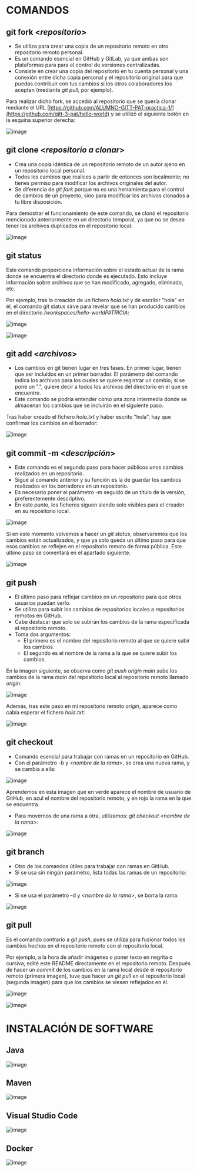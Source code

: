 # COMANDOS


## **git fork** <*repositorio*>
 - Se utiliza para crear una copia de un repositorio remoto en otro repositorio remoto personal. 
 - Es un comando esencial en GitHub y GitLab, ya que ambas son plataformas para para el control de versiones centralizadas.
 - Consiste en crear una copia del repositorio en tu cuenta personal y una conexión entre dicha copia personal y el repositorio original para que puedas contribuir con tus cambios si los otros colaboradores los aceptan (mediante *git pull*, por ejemplo).

Para realizar dicho fork, se accedió al repositorio que se quería clonar mediante el URL [https://github.com/ALUMNO-GITT-PAT-practica-1/](https://github.com/gitt-3-pat/hello-world) y se utilizó el siguiente botón en la esquina superior derecha:

![image](https://user-images.githubusercontent.com/97602170/214024294-85d3d540-e9cd-45eb-8a2a-0566debde2f1.png)




## **git clone** <*repositorio a clonar*>
- Crea una copia idéntica de un repositorio remoto de un autor ajeno en un repositorio local personal.
- Todos los cambios que realices a partir de entonces son localmente; no tienes permiso para modificar los archivos originales del autor.
- Se diferencia de *git fork* porque no es una herramienta para el control de cambios de un proyecto, sino para modificar los archivos clonados a tu libre disposición.

Para demostrar el funcionamiento de este comando, se clonó el repositorio mencionado anteriormente en un directorio temporal, ya que no se desea tener los archivos duplicados en el repositorio local:

![image](https://user-images.githubusercontent.com/97602170/215187039-11026f3d-3232-4b76-a503-b8333d3aabd7.png)




## **git status**
Este comando proporciona información sobre el estado actual de la rama donde se encuentra el directorio donde es ejecutado. Esto incluye información sobre archivos que se han modificado, agregado, eliminado, etc.

Por ejemplo, tras la creación de un fichero *hola.txt* y de escribir "hola" en él, el comando git status sirve para revelar que se han producido cambios en el directorio */workspaces/hello-worldPATRICIA*:

![image](https://user-images.githubusercontent.com/97602170/215190360-aaef86a5-ef61-448b-ae4d-91ba1d0d4c81.png)

![image](https://user-images.githubusercontent.com/97602170/215190459-1b2895d4-3bee-44b0-aa4c-e9489ebc6883.png)




## **git add** <*archivos*>
- Los cambios en git tienen lugar en tres fases. En primer lugar, tienen que ser incluidos en un primer borrador. El parámetro del comando indica los archivos para los cuales se quiere registrar un cambio; si se pone un ".", quiere decir a todos los archivos del directorio en el que se encuentre.
- Este comando se podría entender como una zona intermedia donde se almacenan los cambios que se incluirán en el siguiente paso.

Tras haber creado el fichero *hola.txt* y haber escrito "hola", hay que confirmar los cambios en el borrador:

![image](https://user-images.githubusercontent.com/97602170/215191985-199f7c42-ffda-4a97-9423-fa9c30db261e.png)




## **git commit -m** <*descripción*> 
- Este comando es el segundo paso para hacer públicos unos cambios realizados en un repositorio.
- Sigue al comando anterior y su función es la de guardar los cambios realizados en los borradores en un repositorio.
- Es necesario poner el parámetro -m seguido de un título de la versión, preferentemente descriptivo.
- En este punto, los ficheros siguen siendo solo visibles para el creador en su repositorio local.

![image](https://user-images.githubusercontent.com/97602170/215193554-9c7872d2-90cb-4d27-8db0-b8858ccaf240.png)

Si en este momento volvemos a hacer un *git status*, observaremos que los cambios están actualizados, y que ya solo queda un último paso para que esos cambios se reflejen en el repositorio remoto de forma pública. Este último paso se comentará en el apartado siguiente.

![image](https://user-images.githubusercontent.com/97602170/215283373-15987873-cb67-495c-8fc6-b657a2918f8f.png)




## **git push** 
- El último paso para reflejar cambios en un repositorio para que otros usuarios puedan verlo.
- Se utiliza para subir los cambios de repositorios locales a repositorios remotos en GitHub.
- Cabe destacar que solo se subirán los cambios de la rama especificada al repositorio remoto.
- Toma dos argumentos: 
  - El primero es el nombre del repositorio remoto al que se quiere subir los cambios.
  - El segundo es el nombre de la rama a la que se quiere subir los cambios.

En la imagen siguiente, se observa como *git push origin main* sube los cambios de la rama *main* del repositorio local al repositorio remoto llamado *origin*.

![image](https://user-images.githubusercontent.com/97602170/215283679-ae2b2392-7fb1-44d2-b941-d5377a9de9cd.png)

Además, tras este paso en mi repositorio remoto *origin*, aparece como cabía esperar el fichero *hola.txt*:

![image](https://user-images.githubusercontent.com/97602170/215283745-67eabb82-555f-4c4e-bc8b-4912e1690abe.png)




## **git checkout**
- Comando esencial para trabajar con ramas en un repositorio en GitHub.
- Con el parámetro -b y <*nombre de la rama*>, se crea una nueva rama, y se cambia a ella:

![image](https://user-images.githubusercontent.com/97602170/215284156-f41ea8e6-ccc7-4642-bcec-8c9fa2b617dd.png)

Aprendemos en esta imagen que en verde aparece el nombre de usuario de GitHub, en azul el nombre del repositorio remoto, y en rojo la rama en la que se encuentra.

- Para movernos de una rama a otra, utilizamos: *git checkout* <*nombre de la rama*>:

![image](https://user-images.githubusercontent.com/97602170/215284256-e1ef0119-1cf6-4673-8c26-6ad30435b315.png)



## **git branch**
- Otro de los comandos útiles para trabajar con ramas en GitHub.
- Si se usa sin ningún parámetro, lista todas las ramas de un repositorio:

![image](https://user-images.githubusercontent.com/97602170/215284522-88843ac1-11a0-4571-8e66-ffb4a9705c66.png)

- Si se usa el parámetro -d y <*nombre de la rama*>, se borra la rama:

![image](https://user-images.githubusercontent.com/97602170/215284592-a6266361-1bf1-4068-afd9-f138c4a74205.png)



## **git pull** 
Es el comando contrario a *git push*, pues se utiliza para fusionar todos los cambios hechos en el repositorio remoto con el repositorio local.

Por ejemplo, a la hora de añadir imágenes o poner texto en negrita o cursiva, edité este README directamente en el repositorio remoto. Después de hacer un *commit* de los cambios en la rama local desde el repositorio remoto (primera imagen), tuve que hacer un *git pull* en el repositorio local (segunda imagen) para que los cambios se viesen reflejados en él.

![image](https://user-images.githubusercontent.com/97602170/215284905-0e0c8471-0bd0-4598-81e9-d05365885194.png)

![image](https://user-images.githubusercontent.com/97602170/215285021-0c1099d5-ad84-462f-ad8e-a9a4702532a3.png)





# INSTALACIÓN DE SOFTWARE

## Java

![image](https://user-images.githubusercontent.com/97602170/215285261-77322bde-8c7d-47e4-a04a-556f800a8a0d.png)

## Maven

![image](https://user-images.githubusercontent.com/97602170/215285164-bc599324-8c0c-42a8-a957-d3c31d4060fb.png)

## Visual Studio Code

![image](https://user-images.githubusercontent.com/97602170/215285248-35c53b73-1a05-4780-a7b9-f774be7a396a.png)

## Docker

![image](https://user-images.githubusercontent.com/97602170/215285134-837d1154-e38e-46c9-9422-d308341b8fad.png)


